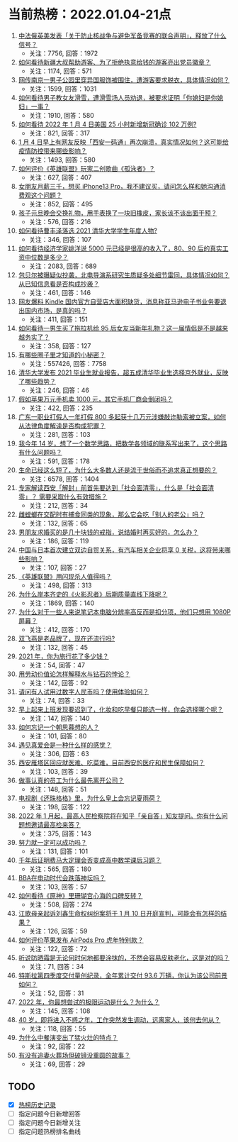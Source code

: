 # 当前热榜：2022.01.04-21点
1. [中法俄英美发表「关于防止核战争与避免军备竞赛的联合声明」，释放了什么信号？](https://www.zhihu.com/question/509711049)
    * 关注：7756, 回答：1972
2. [如何看待新疆大叔帮助游客、为了拒绝执意给钱的游客亮出党员徽章？](https://www.zhihu.com/question/509572598)
    * 关注：1174, 回答：571
3. [网传南京一男子公园里穿异国服饰被围住，遭游客要求脱衣，具体情况如何？](https://www.zhihu.com/question/509779528)
    * 关注：1599, 回答：1031
4. [如何看待男子教女友滑雪，遭滑雪场人员劝退，被要求证明「你媳妇是你媳妇」一事？](https://www.zhihu.com/question/509397366)
    * 关注：1910, 回答：580
5. [如何看待 2022 年 1 月 4 日美国 25 小时新增新冠确诊 102 万例?](https://www.zhihu.com/question/509759635)
    * 关注：821, 回答：317
6. [1 月 4 日早上有网友反映「西安一码通」再次崩溃，真实情况如何？这可能给疫情防控带来哪些影响？](https://www.zhihu.com/question/509757882)
    * 关注：1493, 回答：580
7. [如何评价《英雄联盟》玩家二创歌曲《孤泳者》？](https://www.zhihu.com/question/509561750)
    * 关注：627, 回答：407
8. [女朋友月薪三千，想买 iPhone13 Pro，我不建议买，请问怎么样和她沟通消费观这个问题？](https://www.zhihu.com/question/509052294)
    * 关注：852, 回答：495
9. [孩子元旦晚会交换礼物，用手表换了一块旧橡皮，家长该不该出面干预？](https://www.zhihu.com/question/509488938)
    * 关注：576, 回答：216
10. [如何看待曹丰泽落选 2021 清华大学学生年度人物?](https://www.zhihu.com/question/509414474)
    * 关注：346, 回答：107
11. [如何看待经济学家姚洋说 5000 元已经是很高的收入了，80、90 后的真实工资中位数是多少？](https://www.zhihu.com/question/509352665)
    * 关注：2083, 回答：689
12. [包贝尔被曝疑似抄袭，北电导演系研究生质疑多处细节雷同，具体情况如何？从已知信息看是否构成抄袭？](https://www.zhihu.com/question/509660484)
    * 关注：461, 回答：146
13. [网友爆料 Kindle 国内官方自营店大面积缺货，消息称亚马逊电子书业务要退出国内市场，是真的吗？](https://www.zhihu.com/question/509750467)
    * 关注：411, 回答：151
14. [如何看待一男生买了拖拉机给 95 后女友当新年礼物？这一届情侣是不是越来越务实了？](https://www.zhihu.com/question/509683616)
    * 关注：358, 回答：127
15. [有哪些圈子里才知道的小秘密？](https://www.zhihu.com/question/49502870)
    * 关注：557426, 回答：7758
16. [清华大学发布 2021 毕业生就业报告，超五成清华毕业生选择京外就业，反映了哪些趋势？](https://www.zhihu.com/question/509771054)
    * 关注：246, 回答：46
17. [假如苹果万元手机卖 1000 元，其它手机厂商会倒闭吗？](https://www.zhihu.com/question/509104977)
    * 关注：422, 回答：235
18. [广东一职业打假人一年打假 800 多起获十几万元涉嫌敲诈勒索被立案，如何从法律角度解读是否构成犯罪？](https://www.zhihu.com/question/509668274)
    * 关注：281, 回答：103
19. [我今年 14 岁，想了一个数学思路，把数学各领域的联系写出来了，这个思路有什么问题吗？](https://www.zhihu.com/question/508303175)
    * 关注：591, 回答：178
20. [生命已经这么短了，为什么大多数人还是流于世俗而不追求真正想要的？](https://www.zhihu.com/question/503742560)
    * 关注：6578, 回答：1404
21. [专家解读西安「解封」前首先要达到「社会面清零」，什么是「社会面清零」？ 需要采取什么有效措施？](https://www.zhihu.com/question/509798367)
    * 关注：212, 回答：34
22. [雌螳螂在交配时有捕食同类的现象，那么它会吃「别人的老公」吗？](https://www.zhihu.com/question/509367738)
    * 关注：132, 回答：65
23. [男朋友求婚买的是几十块钱的戒指，说结婚时再买好的，怎么办？](https://www.zhihu.com/question/509490683)
    * 关注：186, 回答：119
24. [中国与日本首次建立双边自贸关系，有汽车相关企业将享 0 关税，这将带来哪些影响？](https://www.zhihu.com/question/509628715)
    * 关注：107, 回答：27
25. [《英雄联盟》用闪现杀人值得吗？](https://www.zhihu.com/question/478115730)
    * 关注：498, 回答：313
26. [为什么岸本齐史的《火影忍者》后期质量直线下降呢？](https://www.zhihu.com/question/22384168)
    * 关注：1869, 回答：140
27. [为什么对于一些人来说笔记本电脑分辨率高反而是扣分项，他们只想用 1080P 屏幕？](https://www.zhihu.com/question/501353153)
    * 关注：412, 回答：170
28. [双飞燕是老品牌了，现在还流行吗?](https://www.zhihu.com/question/29374951)
    * 关注：132, 回答：45
29. [2021 年，你为旅行花了多少钱？](https://www.zhihu.com/question/503472944)
    * 关注：54, 回答：47
30. [用劳动价值论怎样解释水与钻石的悖论？](https://www.zhihu.com/question/44991605)
    * 关注：142, 回答：92
31. [请问有人试用过数字人民币吗？使用体验如何？](https://www.zhihu.com/question/426681704)
    * 关注：74, 回答：33
32. [早上起来上班发现要迟到了，化妆和吃早餐只能选一样，你会选择哪个呢？](https://www.zhihu.com/question/505421780)
    * 关注：147, 回答：140
33. [如何忘记一个朝思暮想的人？](https://www.zhihu.com/question/509426117)
    * 关注：101, 回答：80
34. [遇见真爱会是一种什么样的感觉？](https://www.zhihu.com/question/30340263)
    * 关注：306, 回答：63
35. [西安雁塔区回应就医难、吃菜难，目前西安的医疗和民生保障如何？](https://www.zhihu.com/question/509691518)
    * 关注：103, 回答：39
36. [做事认真的员工为什么最先离开公司？](https://www.zhihu.com/question/503004198)
    * 关注：148, 回答：51
37. [电视剧《还珠格格》里，为什么皇上会忘记夏雨荷？](https://www.zhihu.com/question/51920236)
    * 关注：198, 回答：122
38. [2022 年 1 月起，最高人民检察院将在知乎「亲自答」知友提问。你有什么问题想邀请最高检来答？](https://www.zhihu.com/question/509754469)
    * 关注：375, 回答：143
39. [努力就一定可以成功吗？](https://www.zhihu.com/question/509644083)
    * 关注：131, 回答：101
40. [千年后证明费马大定理会否变成高中数学课后习题？](https://www.zhihu.com/question/329176530)
    * 关注：565, 回答：180
41. [BBA在电动时代会跌落神坛吗？](https://www.zhihu.com/question/508874191)
    * 关注：103, 回答：57
42. [如何看待《原神》里珊瑚宫心海的口碑反转？](https://www.zhihu.com/question/493317029)
    * 关注：508, 回答：274
43. [江歌母亲起诉刘鑫生命权纠纷案将于 1 月 10 日开庭宣判，可能会有怎样的结果？](https://www.zhihu.com/question/509774837)
    * 关注：126, 回答：59
44. [如何评价苹果发布 AirPods Pro 虎年特别款？](https://www.zhihu.com/question/509390045)
    * 关注：122, 回答：72
45. [听说防晒霜是无论何时何地都要涂抹的，不然会容易皮肤老化，这是对的吗？](https://www.zhihu.com/question/507040023)
    * 关注：71, 回答：34
46. [特斯拉第四季度交付量创纪录，全年累计交付 93.6 万辆，你认为该公司前景如何？](https://www.zhihu.com/question/509624970)
    * 关注：52, 回答：31
47. [2022 年，你最想尝试的极限运动是什么？为什么？](https://www.zhihu.com/question/503468407)
    * 关注：145, 回答：108
48. [40 岁，即将进入不惑之年，工作突然发生调动，远离家人，该何去何从？](https://www.zhihu.com/question/508507548)
    * 关注：118, 回答：55
49. [为什么中餐演变出了猛火灶的特点？](https://www.zhihu.com/question/427984175)
    * 关注：92, 回答：22
50. [有没有追妻火葬场但破镜没重圆的故事？](https://www.zhihu.com/question/497122453)
    * 关注：69, 回答：29
## TODO
* [x] [热榜历史记录](hot_history/AllHot.md)
* [ ] 指定问题今日新增回答
* [ ] 指定问题今日新增关注
* [ ] 指定问题热榜排名曲线
